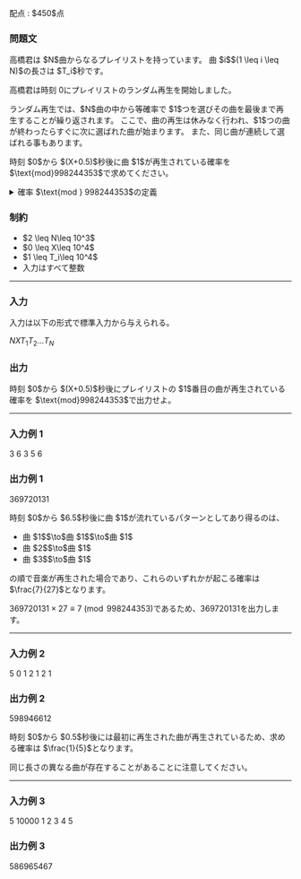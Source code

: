
<div>

<span>

<span>

<p>
配点 : $450$点
</p>

<div>

<section>

### **問題文**

<p>
高橋君は $N$曲からなるプレイリストを持っています。
曲 $i$$(1 \leq i \leq N)$の長さは $T_i$秒です。

高橋君は時刻 $0$にプレイリストのランダム再生を開始しました。
</p>

<p>
ランダム再生では、$N$曲の中から等確率で $1$つを選びその曲を最後まで再生することが繰り返されます。
ここで、曲の再生は休みなく行われ、$1$つの曲が終わったらすぐに次に選ばれた曲が始まります。
また、同じ曲が連続して選ばれる事もあります。
</p>

<p>
時刻 $0$から $(X+0.5)$秒後に曲 $1$が再生されている確率を $\text{mod}998244353$で求めてください。
</p>

<details>

<summary>
確率 $\text{mod } 998244353$の定義
</summary>

<p>
この問題で求める確率は必ず有理数になることが証明できます。
また、この問題の制約下では、求める確率を既約分数 $\frac{y}{x}$で表したときに $x$が $998244353$で割り切れないことが保証されます。
</p>

<p>
このとき $xz \equiv y \pmod{998244353}$を満たすような $0$以上 $998244352$以下の整数 $z$が一意に定まります。この $z$を答えてください。
</p>

</details>

</section>

</div>

<div>

<section>

### **制約**

<ul>

<li>
$2 \leq N\leq 10^3$
</li>

<li>
$0 \leq X\leq 10^4$
</li>

<li>
$1 \leq T_i\leq 10^4$
</li>

<li>
入力はすべて整数
</li>

</ul>

</section>

</div>

---

<div>

<div>

<section>

### **入力**

<p>
入力は以下の形式で標準入力から与えられる。
</p>

<div>

$N$$X$$T_1$$T_2$$\ldots$$T_N$
</div>

</section>

</div>

<div>

<section>

### **出力**

<p>
時刻 $0$から $(X+0.5)$秒後にプレイリストの $1$番目の曲が再生されている確率を $\text{mod}998244353$で出力せよ。
</p>

</section>

</div>

</div>

---

<div>

<section>

### **入力例 1**

<div>

3 6
3 5 6

</div>

</section>

</div>

<div>

<section>

### **出力例 1**

<div>

369720131

</div>

<p>
時刻 $0$から $6.5$秒後に曲 $1$が流れているパターンとしてあり得るのは、
</p>

<ul>

<li>
曲 $1$$\to$曲 $1$$\to$曲 $1$
</li>

<li>
曲 $2$$\to$曲 $1$
</li>

<li>
曲 $3$$\to$曲 $1$
</li>

</ul>

<p>
の順で音楽が再生された場合であり、これらのいずれかが起こる確率は $\frac{7}{27}$となります。

$369720131\times 27\equiv 7 \pmod{998244353}$であるため、$369720131$を出力します。
</p>

</section>

</div>

---

<div>

<section>

### **入力例 2**

<div>

5 0
1 2 1 2 1

</div>

</section>

</div>

<div>

<section>

### **出力例 2**

<div>

598946612

</div>

<p>
時刻 $0$から $0.5$秒後には最初に再生された曲が再生されているため、求める確率は $\frac{1}{5}$となります。

同じ長さの異なる曲が存在することがあることに注意してください。
</p>

</section>

</div>

---

<div>

<section>

### **入力例 3**

<div>

5 10000
1 2 3 4 5

</div>

</section>

</div>

<div>

<section>

### **出力例 3**

<div>

586965467

</div>

</section>

</div>

</span>

</span>

</div>
